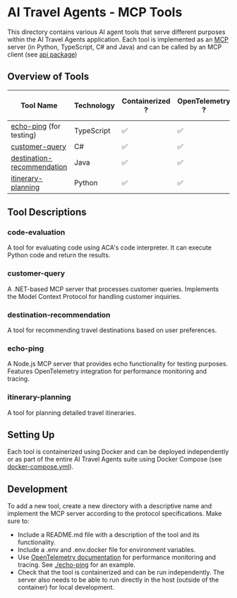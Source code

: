 # AI Travel Agents - MCP Tools

This directory contains various AI agent tools that serve different purposes within the AI Travel Agents application. Each tool is implemented as an [MCP](https://github.com/modelcontextprotocol) server (in Python, TypeScript, C# and Java) and can be called by an MCP client (see [api package](../api))

## Overview of Tools

| Tool Name                                                  | Technology | Containerized ? | OpenTelemetry ? | AI Foundry Access |
| ---------------------------------------------------------- | ---------- | --------------- | --------------- | ----------------- |
| [echo-ping](./echo-ping) (for testing)                     | TypeScript | ✅              | ✅              |                   |
| [customer-query](./customer-query)                         | C#         | ✅              | ✅              | ✅                |
| [destination-recommendation](./destination-recommendation) | Java       | ✅              | ✅              | ✅                |
| [itinerary-planning](./itinerary-planning)                 | Python     | ✅              | ✅              |                   |

## Tool Descriptions

### code-evaluation

A tool for evaluating code using ACA's code interpreter. It can execute Python code and return the results.

### customer-query

A .NET-based MCP server that processes customer queries. Implements the Model Context Protocol for handling customer inquiries.

### destination-recommendation

A tool for recommending travel destinations based on user preferences.

### echo-ping

A Node.js MCP server that provides echo functionality for testing purposes. Features OpenTelemetry integration for performance monitoring and tracing.

### itinerary-planning

A tool for planning detailed travel itineraries.

## Setting Up

Each tool is containerized using Docker and can be deployed independently or as part of the entire AI Travel Agents suite using Docker Compose (see [docker-compose.yml](../docker-compose.yml)).

## Development

To add a new tool, create a new directory with a descriptive name and implement the MCP server according to the protocol specifications. Make sure to:

- Include a README.md file with a description of the tool and its functionality.
- Include a .env and .env.docker file for environment variables.
- Use [OpenTelemetry documentation](https://opentelemetry.io/docs/) for performance monitoring and tracing. See [./echo-ping](./echo-ping) for an example.
- Check that the tool is containerized and can be run independently. The server also needs to be able to run directly in the host (outside of the container) for local development.
